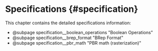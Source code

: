 Specifications {#specification}
=============

This chapter contains the detailed specifications information:

* @subpage specification__boolean_operations "Boolean Operations"
* @subpage specification__brep_format "BRep Format"
* @subpage specification__pbr_math "PBR math (rasterization)"